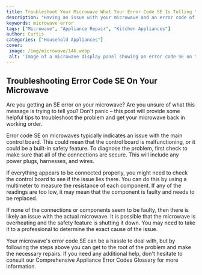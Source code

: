 ```yaml
---
title: Troubleshoot Your Microwave What Your Error Code SE Is Telling You
description: "Having an issue with your microwave and an error code of SE Learn what this code means and how to troubleshoot the microwave so youre back up in no time"
keywords: microwave error
tags: ["Microwave", "Appliance Repair", "Kitchen Appliances"]
author: Curtis
categories: ["Household Appliances"]
cover: 
 image: /img/microwave/146.webp
 alt: 'Image of a microwave display panel showing an error code SE on the screen'
---
```

## Troubleshooting Error Code SE On Your Microwave
Are you getting an SE error on your microwave? Are you unsure of what this message is trying to tell you? Don't panic – this post will provide some helpful tips to troubleshoot the problem and get your microwave back in working order.

Error code SE on microwaves typically indicates an issue with the main control board. This could mean that the control board is malfunctioning, or it could be a built-in safety feature. To diagnose the problem, first check to make sure that all of the connections are secure. This will include any power plugs, harnesses, and wires. 

If everything appears to be connected properly, you might need to check the control board to see if the issue lies there. You can do this by using a multimeter to measure the resistance of each component. If any of the readings are too low, it may mean that the component is faulty and needs to be replaced.

If none of the connections or components seem to be faulty, then there is likely an issue with the actual microwave. It is possible that the microwave is overheating and the safety feature is shutting it down. You may need to take it to a professional to determine the exact cause of the issue.

Your microwave's error code SE can be a hassle to deal with, but by following the steps above you can get to the root of the problem and make the necessary repairs. If you need any additional help, don't hesitate to consult our Comprehensive Appliance Error Codes Glossary for more information.
